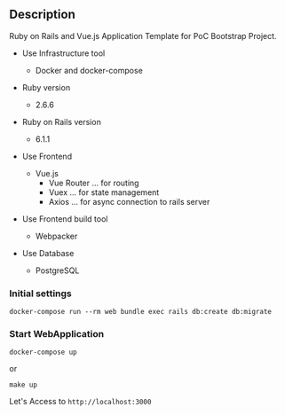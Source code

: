 ## Description
Ruby on Rails and Vue.js Application Template for PoC Bootstrap Project.

* Use Infrastructure tool
  * Docker and docker-compose

* Ruby version
  * 2.6.6

* Ruby on Rails version
  * 6.1.1

* Use Frontend
  * Vue.js
    * Vue Router ... for routing
    * Vuex ... for state management
    * Axios ... for async connection to rails server

* Use Frontend build tool
  * Webpacker

* Use Database
  * PostgreSQL

### Initial settings

```
docker-compose run --rm web bundle exec rails db:create db:migrate
```

### Start WebApplication

```
docker-compose up
```
or
```
make up
```

Let's Access to `http://localhost:3000`

